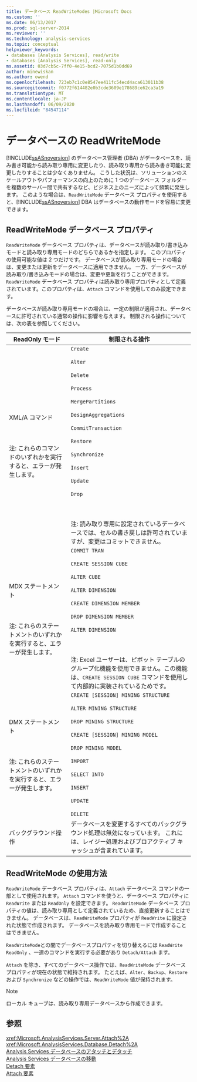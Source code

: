 ```yaml
---
title: データベース ReadWriteModes |Microsoft Docs
ms.custom: ''
ms.date: 06/13/2017
ms.prod: sql-server-2014
ms.reviewer: ''
ms.technology: analysis-services
ms.topic: conceptual
helpviewer_keywords:
- databases [Analysis Services], read/write
- databases [Analysis Services], read-only
ms.assetid: 03d7cb5c-7ff0-4e15-bcd2-7075d1b0dd69
author: minewiskan
ms.author: owend
ms.openlocfilehash: 723eb7c1c0e8547ee411fc54ecd4aca613011b38
ms.sourcegitcommit: f0772f614482e0b3cde3609e178689ce62ca3a19
ms.translationtype: MT
ms.contentlocale: ja-JP
ms.lasthandoff: 06/09/2020
ms.locfileid: "84547114"
---
```

# <a name="database-readwritemodes"></a>データベースの ReadWriteMode
  [!INCLUDE[ssASnoversion](../../includes/ssasnoversion-md.md)] のデータベース管理者 (DBA) がデータベースを、読み書き可能から読み取り専用に変更したり、読み取り専用から読み書き可能に変更したりすることは少なくありません。 こうした状況は、ソリューションのスケールアウトやパフォーマンスの向上のために 1 つのデータベース フォルダーを複数のサーバー間で共有するなど、ビジネス上のニーズによって頻繁に発生します。 このような場合は、`ReadWriteMode` データベース プロパティを使用すると、[!INCLUDE[ssASnoversion](../../includes/ssasnoversion-md.md)] DBA はデータベースの動作モードを容易に変更できます。  
  
## <a name="readwritemode-database-property"></a>ReadWriteMode データベース プロパティ  
 `ReadWriteMode` データベース プロパティは、データベースが読み取り/書き込みモードと読み取り専用モードのどちらであるかを指定します。 このプロパティの使用可能な値は 2 つだけです。 データベースが読み取り専用モードの場合は、変更または更新をデータベースに適用できません。 一方、データベースが読み取り/書き込みモードの場合は、変更や更新を行うことができます。 `ReadWriteMode` データベース プロパティは読み取り専用プロパティとして定義されています。このプロパティは、`Attach` コマンドを使用してのみ設定できます。  
  
 データベースが読み取り専用モードの場合は、一定の制限が適用され、データベースに許可されている通常の操作に影響を与えます。 制限される操作については、次の表を参照してください。  
  
|ReadOnly モード|制限される操作|  
|-------------------|---------------------------|  
|XML/A コマンド<br /><br /> <br /><br /> 注: これらのコマンドのいずれかを実行すると、エラーが発生します。|`Create`<br /><br /> `Alter`<br /><br /> `Delete`<br /><br /> `Process`<br /><br /> `MergePartitions`<br /><br /> `DesignAggregations`<br /><br /> `CommitTransaction`<br /><br /> `Restore`<br /><br /> `Synchronize`<br /><br /> `Insert`<br /><br /> `Update`<br /><br /> `Drop`<br /><br /> <br /><br /> 注: 読み取り専用に設定されているデータベースでは、セルの書き戻しは許可されていますが、変更はコミットできません。|  
|MDX ステートメント<br /><br /> <br /><br /> 注: これらのステートメントのいずれかを実行すると、エラーが発生します。|`COMMIT TRAN`<br /><br /> `CREATE SESSION CUBE`<br /><br /> `ALTER CUBE`<br /><br /> `ALTER DIMENSION`<br /><br /> `CREATE DIMENSION MEMBER`<br /><br /> `DROP DIMENSION MEMBER`<br /><br /> `ALTER DIMENSION`<br /><br /> <br /><br /> 注: Excel ユーザーは、ピボット テーブルのグループ化機能を使用できません。この機能は、`CREATE SESSION CUBE` コマンドを使用して内部的に実装されているためです。|  
|DMX ステートメント<br /><br /> <br /><br /> 注: これらのステートメントのいずれかを実行すると、エラーが発生します。|`CREATE [SESSION] MINING STRUCTURE`<br /><br /> `ALTER MINING STRUCTURE`<br /><br /> `DROP MINING STRUCTURE`<br /><br /> `CREATE [SESSION] MINING MODEL`<br /><br /> `DROP MINING MODEL`<br /><br /> `IMPORT`<br /><br /> `SELECT INTO`<br /><br /> `INSERT`<br /><br /> `UPDATE`<br /><br /> `DELETE`|  
|バックグラウンド操作|データベースを変更するすべてのバックグラウンド処理は無効になっています。 これには、レイジー処理およびプロアクティブ キャッシュが含まれています。|  
  
## <a name="readwritemode-usage"></a>ReadWriteMode の使用方法  
 `ReadWriteMode` データベース プロパティは、`Attach` データベース コマンドの一部として使用されます。 `Attach` コマンドを使うと、データベース プロパティに `ReadWrite` または `ReadOnly` を設定できます。 `ReadWriteMode` データベース プロパティの値は、読み取り専用として定義されているため、直接更新することはできません。 データベースは、`ReadWriteMode` プロパティが `ReadWrite` に設定された状態で作成されます。 データベースを読み取り専用モードで作成することはできません。  
  
 `ReadWriteMode`との間でデータベースプロパティを切り替えるには `ReadWrite` `ReadOnly` 、一連のコマンドを実行する必要があり `Detach/Attach` ます。  
  
 `Attach` を除き、すべてのデータベース操作では、`ReadWriteMode` データベース プロパティが現在の状態で維持されます。 たとえば、`Alter`、`Backup`、`Restore` および `Synchronize` などの操作では、`ReadWriteMode` 値が保持されます。  
  
> [!NOTE]  
>  ローカル キューブは、読み取り専用データベースから作成できます。  
  
## <a name="see-also"></a>参照  
 <xref:Microsoft.AnalysisServices.Server.Attach%2A>   
 <xref:Microsoft.AnalysisServices.Database.Detach%2A>   
 [Analysis Services データベースのアタッチとデタッチ](attach-and-detach-analysis-services-databases.md)   
 [Analysis Services データベースの移動](move-an-analysis-services-database.md)   
 [Detach 要素](https://docs.microsoft.com/bi-reference/xmla/xml-elements-commands/detach-element)   
 [Attach 要素](https://docs.microsoft.com/bi-reference/xmla/xml-elements-commands/attach-element)  
  
  
